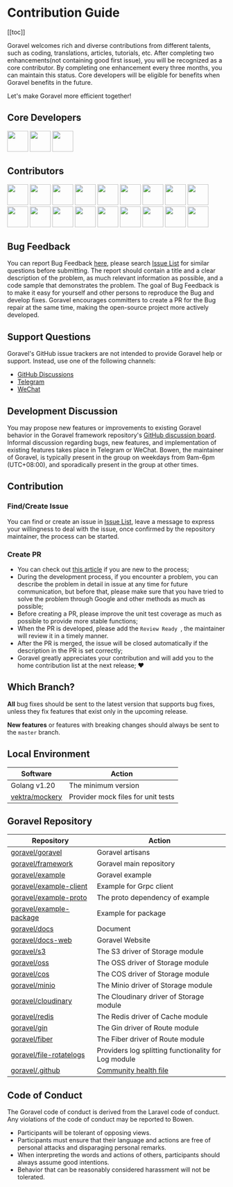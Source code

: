 # Contribution Guide

[[toc]]

Goravel welcomes rich and diverse contributions from different talents, such as coding, translations, articles, tutorials, etc. After completing two enhancements(not containing good first issue), you will be recognized as a core contributor. By completing one enhancement every three months, you can maintain this status. Core developers will be eligible for benefits when Goravel benefits in the future.

Let's make Goravel more efficient together!

## Core Developers

<a href="https://github.com/hwbrzzl" target="_blank"><img src="https://avatars.githubusercontent.com/u/24771476?v=4" width="48" height="48"></a>
<a href="https://github.com/DevHaoZi" target="_blank"><img src="https://avatars.githubusercontent.com/u/115467771?v=4" width="48" height="48"></a>
<a href="https://github.com/kkumar-gcc" target="_blank"><img src="https://avatars.githubusercontent.com/u/84431594?v=4" width="48" height="48"></a>

## Contributors

<a href="https://github.com/merouanekhalili" target="_blank"><img src="https://avatars.githubusercontent.com/u/1122628?v=4" width="48" height="48"></a>
<a href="https://github.com/hongyukeji" target="_blank"><img src="https://avatars.githubusercontent.com/u/23145983?v=4" width="48" height="48"></a>
<a href="https://github.com/sidshrivastav" target="_blank"><img src="https://avatars.githubusercontent.com/u/28773690?v=4" width="48" height="48"></a>
<a href="https://github.com/Juneezee" target="_blank"><img src="https://avatars.githubusercontent.com/u/20135478?v=4" width="48" height="48"></a>
<a href="https://github.com/dragoonchang" target="_blank"><img src="https://avatars.githubusercontent.com/u/1432336?v=4" width="48" height="48"></a>
<a href="https://github.com/dhanusaputra" target="_blank"><img src="https://avatars.githubusercontent.com/u/35093673?v=4" width="48" height="48"></a>
<a href="https://github.com/mauri870" target="_blank"><img src="https://avatars.githubusercontent.com/u/10168637?v=4" width="48" height="48"></a>
<a href="https://github.com/Marian0" target="_blank"><img src="https://avatars.githubusercontent.com/u/624592?v=4" width="48" height="48"></a>
<a href="https://github.com/ahmed3mar" target="_blank"><img src="https://avatars.githubusercontent.com/u/12982325?v=4" width="48" height="48"></a>
<a href="https://github.com/flc1125" target="_blank"><img src="https://avatars.githubusercontent.com/u/14297703?v=4" width="48" height="48"></a>
<a href="https://github.com/zzpwestlife" target="_blank"><img src="https://avatars.githubusercontent.com/u/12382180?v=4" width="48" height="48"></a>
<a href="https://github.com/juantarrel" target="_blank"><img src="https://avatars.githubusercontent.com/u/7213379?v=4" width="48" height="48"></a>
<a href="https://github.com/Kamandlou" target="_blank"><img src="https://avatars.githubusercontent.com/u/77993374?v=4" width="48" height="48"></a>
<a href="https://github.com/livghit" target="_blank"><img src="https://avatars.githubusercontent.com/u/108449432?v=4" width="48" height="48"></a>
<a href="https://github.com/jeff87218" target="_blank"><img src="https://avatars.githubusercontent.com/u/29706585?v=4" width="48" height="48"></a>
<a href="https://github.com/shayan-yousefi" target="_blank"><img src="https://avatars.githubusercontent.com/u/19957980?v=4" width="48" height="48"></a>
<a href="https://github.com/zxdstyle" target="_blank"><img src="https://avatars.githubusercontent.com/u/38398954?v=4" width="48" height="48"></a>
<a href="https://github.com/milwad-dev" target="_blank"><img src="https://avatars.githubusercontent.com/u/98118400?v=4" width="48" height="48"></a>

## Bug Feedback

You can report Bug Feedback [here](https://github.com/goravel/goravel/issues/new?assignees=&labels=%E2%98%A2%EF%B8%8F+Bug%2Cbug&projects=&template=bug_report.yml&title=%F0%9F%90%9B+%5BBug%5D+), please search [Issue List](https://github.com/goravel/goravel/issues?q=is%3Aissue) for similar questions before submitting. The report should contain a title and a clear description of the problem, as much relevant information as possible, and a code sample that demonstrates the problem. The goal of Bug Feedback is to make it easy for yourself and other persons to reproduce the Bug and develop fixes. Goravel encourages committers to create a PR for the Bug repair at the same time, making the open-source project more actively developed.

## Support Questions

Goravel's GitHub issue trackers are not intended to provide Goravel help or support. Instead, use one of the following channels:

- [GitHub Discussions](https://github.com/goravel/goravel/discussions)
- [Telegram](https://github.com/goravel/goravel/tree/master#group)
- [WeChat](https://github.com/goravel/goravel/blob/master/README_zh.md#%E7%BE%A4%E7%BB%84)

## Development Discussion

You may propose new features or improvements to existing Goravel behavior in the Goravel framework repository's [GitHub discussion board](https://github.com/goravel/goravel/discussions). Informal discussion regarding bugs, new features, and implementation of existing features takes place in Telegram or WeChat. Bowen, the maintainer of Goravel, is typically present in the group on weekdays from 9am-6pm (UTC+08:00), and sporadically present in the group at other times.

## Contribution

### Find/Create Issue

You can find or create an issue in [Issue List](https://github.com/goravel/goravel/issues), leave a message to express your willingness to deal with the issue, once confirmed by the repository maintainer, the process can be started.

### Create PR

- You can check out [this article](https://docs.github.com/en/get-started/quickstart/contributing-to-projects) if you are new to the process;
- During the development process, if you encounter a problem, you can describe the problem in detail in issue at any time for future communication, but before that, please make sure that you have tried to solve the problem through Google and other methods as much as possible;
- Before creating a PR, please improve the unit test coverage as much as possible to provide more stable functions;
- When the PR is developed, please add the `Review Ready `, the maintainer will review it in a timely manner.
- After the PR is merged, the issue will be closed automatically if the description in the PR is set correctly;
- Goravel greatly appreciates your contribution and will add you to the home contribution list at the next release; ❤️

## Which Branch?

**All** bug fixes should be sent to the latest version that supports bug fixes, unless they fix features that exist only in the upcoming release.

**New features** or features with breaking changes should always be sent to the `master` branch.

## Local Environment

| Software                                                 | Action                                |
| -------------------------------------------------        | --------------                        |
| Golang v1.20                                             | The minimum version                   |
| [vektra/mockery](https://github.com/vektra/mockery)      | Provider mock files for unit tests    |

## Goravel Repository

| Repository                                                             | Action                   |
| -------------------------------------------------------                | --------------         |
| [goravel/goravel](https://github.com/goravel/goravel)                  | Goravel artisans       |
| [goravel/framework](https://github.com/goravel/framework)              | Goravel main repository   |
| [goravel/example](https://github.com/goravel/example)                  | Goravel example            |
| [goravel/example-client](https://github.com/goravel/example-client)    | Example for Grpc client    |
| [goravel/example-proto](https://github.com/goravel/example-proto)      | The proto dependency of example  |
| [goravel/example-package](https://github.com/goravel/example-package)  | Example for package              |
| [goravel/docs](https://github.com/goravel/docs)                        | Document                 |
| [goravel/docs-web](https://github.com/goravel/docs-web)                | Goravel Website                  |
| [goravel/s3](https://github.com/goravel/s3)                            | The S3 driver of Storage module     |
| [goravel/oss](https://github.com/goravel/oss)                          | The OSS driver of Storage module    |
| [goravel/cos](https://github.com/goravel/cos)                          | The COS driver of Storage module    |
| [goravel/minio](https://github.com/goravel/minio)                      | The Minio driver of Storage module  |
| [goravel/cloudinary](https://github.com/goravel/cloudinary)            | The Cloudinary driver of Storage module  |
| [goravel/redis](https://github.com/goravel/redis)                      | The Redis driver of Cache module    |
| [goravel/gin](https://github.com/goravel/gin)                          | The Gin driver of Route module    |
| [goravel/fiber](https://github.com/goravel/fiber)                      | The Fiber driver of Route module    |
| [goravel/file-rotatelogs](https://github.com/goravel/file-rotatelogs)  | Providers log splitting functionality for Log module |
| [goravel/.github](https://github.com/goravel/.github)                  | [Community health file](https://docs.github.com/en/communities/setting-up-your-project-for-healthy-contributions/creating-a-default-community-health-file)    |

## Code of Conduct

The Goravel code of conduct is derived from the Laravel code of conduct. Any violations of the code of conduct may be reported to Bowen.

- Participants will be tolerant of opposing views.
- Participants must ensure that their language and actions are free of personal attacks and disparaging personal remarks.
- When interpreting the words and actions of others, participants should always assume good intentions.
- Behavior that can be reasonably considered harassment will not be tolerated.
